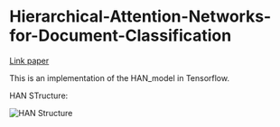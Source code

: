 # Hierarchical-Attention-Networks-for-Document-Classification

[Link paper](https://www.cs.cmu.edu/~hovy/papers/16HLT-hierarchical-attention-networks.pdf)

This is an implementation of the HAN_model in Tensorflow.

HAN STructure:

![HAN Structure](https://explosion.ai/blog/deep-learning-formula-nlp_example2.svg)




